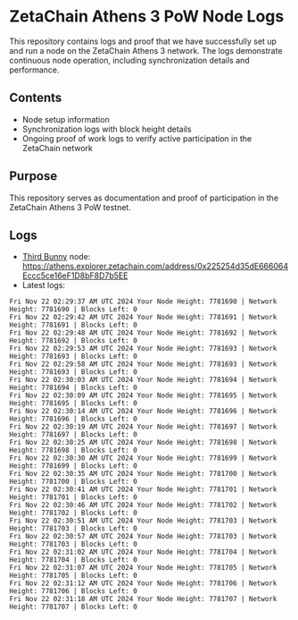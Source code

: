 # ZetaChain Athens 3 PoW Node Logs
This repository contains logs and proof that we have successfully set up and run a node on the ZetaChain Athens 3 network. The logs demonstrate continuous node operation, including synchronization details and performance.

## Contents
- Node setup information
- Synchronization logs with block height details
- Ongoing proof of work logs to verify active participation in the ZetaChain network

## Purpose
This repository serves as documentation and proof of participation in the ZetaChain Athens 3 PoW testnet.

## Logs

- [Third Bunny](https://thirdbunny.xyz/) node: https://athens.explorer.zetachain.com/address/0x225254d35dE666064Eccc5ce16eF1D8bF8D7b5EE
- Latest logs:
```
Fri Nov 22 02:29:37 AM UTC 2024 Your Node Height: 7781690 | Network Height: 7781690 | Blocks Left: 0
Fri Nov 22 02:29:42 AM UTC 2024 Your Node Height: 7781691 | Network Height: 7781691 | Blocks Left: 0
Fri Nov 22 02:29:48 AM UTC 2024 Your Node Height: 7781692 | Network Height: 7781692 | Blocks Left: 0
Fri Nov 22 02:29:53 AM UTC 2024 Your Node Height: 7781693 | Network Height: 7781693 | Blocks Left: 0
Fri Nov 22 02:29:58 AM UTC 2024 Your Node Height: 7781693 | Network Height: 7781693 | Blocks Left: 0
Fri Nov 22 02:30:03 AM UTC 2024 Your Node Height: 7781694 | Network Height: 7781694 | Blocks Left: 0
Fri Nov 22 02:30:09 AM UTC 2024 Your Node Height: 7781695 | Network Height: 7781695 | Blocks Left: 0
Fri Nov 22 02:30:14 AM UTC 2024 Your Node Height: 7781696 | Network Height: 7781696 | Blocks Left: 0
Fri Nov 22 02:30:19 AM UTC 2024 Your Node Height: 7781697 | Network Height: 7781697 | Blocks Left: 0
Fri Nov 22 02:30:25 AM UTC 2024 Your Node Height: 7781698 | Network Height: 7781698 | Blocks Left: 0
Fri Nov 22 02:30:30 AM UTC 2024 Your Node Height: 7781699 | Network Height: 7781699 | Blocks Left: 0
Fri Nov 22 02:30:35 AM UTC 2024 Your Node Height: 7781700 | Network Height: 7781700 | Blocks Left: 0
Fri Nov 22 02:30:41 AM UTC 2024 Your Node Height: 7781701 | Network Height: 7781701 | Blocks Left: 0
Fri Nov 22 02:30:46 AM UTC 2024 Your Node Height: 7781702 | Network Height: 7781702 | Blocks Left: 0
Fri Nov 22 02:30:51 AM UTC 2024 Your Node Height: 7781703 | Network Height: 7781703 | Blocks Left: 0
Fri Nov 22 02:30:57 AM UTC 2024 Your Node Height: 7781703 | Network Height: 7781703 | Blocks Left: 0
Fri Nov 22 02:31:02 AM UTC 2024 Your Node Height: 7781704 | Network Height: 7781704 | Blocks Left: 0
Fri Nov 22 02:31:07 AM UTC 2024 Your Node Height: 7781705 | Network Height: 7781705 | Blocks Left: 0
Fri Nov 22 02:31:12 AM UTC 2024 Your Node Height: 7781706 | Network Height: 7781706 | Blocks Left: 0
Fri Nov 22 02:31:18 AM UTC 2024 Your Node Height: 7781707 | Network Height: 7781707 | Blocks Left: 0
```
